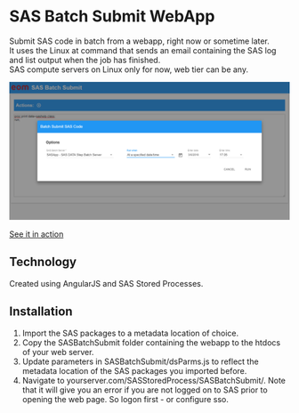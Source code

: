 # SAS Batch Submit WebApp

Submit SAS code in batch from a webapp, right now or sometime later.  
It uses the Linux at command that sends an email containing the SAS log and list output when the job has finished.  
SAS compute servers on Linux only for now, web tier can be any.

![Screenshot](screenshot.png?raw=true "Screenshot")

[See it in action](https://www.youtube.com/watch?v=bSpakS9dyPg)

## Technology
Created using AngularJS and SAS Stored Processes.

## Installation
1. Import the SAS packages to a metadata location of choice.
2. Copy the SASBatchSubmit folder containing the webapp to the htdocs of your web server.
3. Update parameters in SASBatchSubmit/dsParms.js to reflect the metadata location of the SAS packages you imported before.
4. Navigate to yourserver.com/SASStoredProcess/SASBatchSubmit/. Note that it will give you an error if you are not logged on to SAS prior to opening the web page. So logon first - or configure sso.
